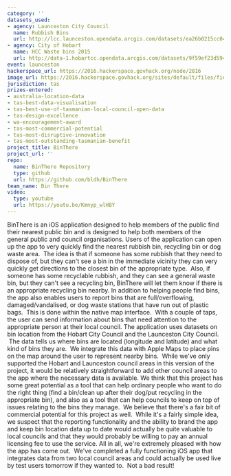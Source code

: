 ```yaml
---
category: ''
datasets_used:
- agency: Launceston City Council
  name: Rubbish Bins
  url: http://lcc.launceston.opendata.arcgis.com/datasets/ea26b0215cc04ba49aec0480a61459a8_0
- agency: City of Hobart
  name: HCC Waste bins 2015
  url: http://data-1.hobartcc.opendata.arcgis.com/datasets/9f59ef23d594497faf422d4721d95839_0
event: launceston
hackerspace_url: https://2016.hackerspace.govhack.org/node/2816
image_url: https://2016.hackerspace.govhack.org/sites/default/files/field/image/BinLogo-01_0.png
jurisdiction: tas
prizes-entered:
- australia-location-data
- tas-best-data-visualisation
- tas-best-use-of-tasmanian-local-council-open-data
- tas-design-excellence
- wa-encouragement-award
- tas-most-commercial-potential
- tas-most-disruptive-innovation
- tas-most-outstanding-tasmanian-benefit
project_title: BinThere
project_url: ''
repo:
  name: BinThere Repository
  type: github
  url: https://github.com/bldh/BinThere
team_name: Bin There
video:
  type: youtube
  url: https://youtu.be/Kmnyp_wlHBY
---
```


BinThere is an iOS application designed to help members of the public find their nearest public bin and is designed to help both members of the general public and council organisations.
Users of the application can open up the app to very quickly find the nearest rubbish bin, recycling bin or dog waste area.  The idea is that if someone has some rubbish that they need to dispose of, but they can't see a bin in the immediate vicinity they can very quickly get directions to the closest bin of the appropriate type.  Also, if someone has some recyclable rubbish, and they can see a general waste bin, but they can't see a recycling bin, BinThere will let them know if there is an appropriate recycling bin nearby.
In addition to helping people find bins, the app also enables users to report bins that are full/overflowing, damaged/vandalised, or dog waste stations that have run out of plastic bags.  This is done within the native map interface.  With a couple of taps, the user can send information about bins that need attention to the appropriate person at their local council.
The application uses datasets on bin location from the Hobart City Council and the Launceston City Council.  The data tells us where bins are located (longitude and latitude) and what kind of bins they are.  We integrate this data with Apple Maps to place pins on the map around the user to represent nearby bins.  While we've only supported the Hobart and Launceston council areas in this version of the project, it would be relatively straightforward to add other council areas to the app where the necessary data is available.
We think that this project has some great potential as a tool that can help ordinary people who want to do the right thing (find a bin/clean up after their dog/put recycling in the appropriate bin), and also as a tool that can help councils to keep on top of issues relating to the bins they manage.  We believe that there's a fair bit of commercial potential for this project as well.  While it's a fairly simple idea, we suspect that the reporting functionality and the ability to brand the app and keep bin location data up to date would actually be quite valuable to local councils and that they would probably be willing to pay an annual licensing fee to use the service.
All in all, we're extremely pleased with how the app has come out.  We've completed a fully functioning iOS app that integrates data from two local council areas and could actually be used live by test users tomorrow if they wanted to.  Not a bad result!